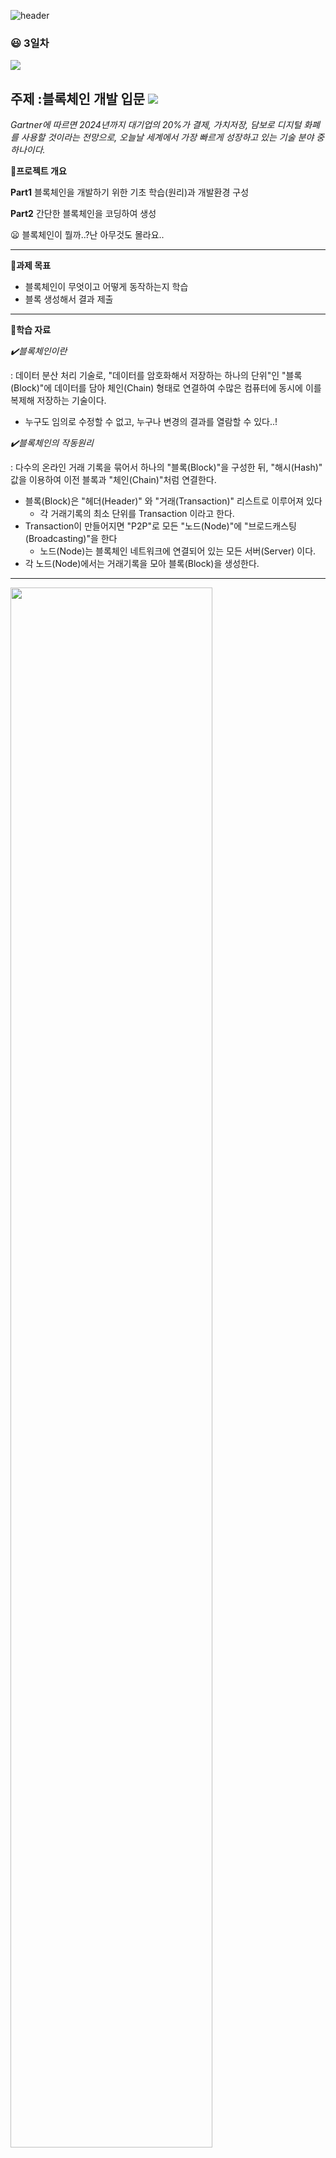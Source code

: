 ![header](https://capsule-render.vercel.app/api?type=Waving&color=9999FF&text=Blockchain&animation=fadeIn&fontSize=30&fontColor=9999FF&height=200)

### :smiley: 3일차
<img src="https://img.shields.io/badge/필수선택9-FF61F6?style=flat-square&logo=Accusoft&logoColor=000B1D"/>  

**주제 :블록체인 개발 입문 <img src="https://img.shields.io/badge/Blockchain-9999FF?style=flat-square&logo=Adobe Creative Cloud&logoColor=000B1D"/>**
---

*Gartner에 따르면 2024년까지 대기업의 20%가 결제, 가치저장, 담보로 디지털 화폐를 사용할 것이라는 전망으로, 오늘날 세계에서 가장 빠르게 성장하고 있는 기술 분야 중 하나이다.*

**📍프로젝트 개요**

**Part1**
블록체인을 개발하기 위한 기초 학습(원리)과 개발환경 구성

**Part2**
간단한 블록체인을 코딩하여 생성

😦 블록체인이 뭘까..?난 아무것도 몰라요..

---

**📍과제 목표**

* 블록체인이 무엇이고 어떻게 동작하는지 학습
* 블록 생성해서 결과 제출

---

**📍학습 자료**

*✔️블록체인이란*

: 데이터 분산 처리 기술로, "데이터를 암호화해서 저장하는 하나의 단위"인 "블록(Block)"에 데이터를 담아 체인(Chain) 형태로 연결하여 수많은 컴퓨터에 동시에 이를 복제해 저장하는 기술이다.

* 누구도 임의로 수정할 수 없고, 누구나 변경의 결과를 열람할 수 있다..!


*✔️블록체인의 작동원리*

: 다수의 온라인 거래 기록을 묶어서 하나의 "블록(Block)"을 구성한 뒤, "해시(Hash)" 값을 이용하여 이전 블록과 "체인(Chain)"처럼 연결한다.

* 블록(Block)은 "헤더(Header)" 와 "거래(Transaction)" 리스트로 이루어져 있다
  * 각 거래기록의 최소 단위를 Transaction 이라고 한다.
* Transaction이 만들어지면 "P2P"로 모든 "노드(Node)"에 "브로드캐스팅(Broadcasting)"을 한다
  * 노드(Node)는 블록체인 네트워크에 연결되어 있는 모든 서버(Server) 이다.
* 각 노드(Node)에서는 거래기록을 모아 블록(Block)을 생성한다.
---
<img src="img/BlockchainImage.png" width="80%" height="80%">

*Source from euromoney.com*
* Transaction(코인 전송) 작성 > P2P Net.으로 Broadcasting > 각 노드(Node)에서 대기 및 블록(Block)생성 > 완성된 블록(Block) Broadcasting > 모든 노드가 블록(Block) 검증


*⚠️P2P Net. 이란?*

<img src="img/p2p.png" width="50%" height="50%">

*Source from borntodevelop.tistory.com*

Peer-to-Peer Network 의 약자로 네트워크로 같이 연결되어있는 컴퓨터들이 클라이언트와 서버의 기능을 하는 네트워크를 뜻한다.

>쉽게 말하면, 클라이언트 컴퓨터간에 직접적으로 통신하는 방식이다!

*✔️마이닝(Mining)*

* 각 노드에서 만든 블록이 모두 허용되는 것은 아니며, 주어진 "난이도"에 따라 블록의 "해쉬값"을 계산하여 조건에 가장 부합하는 블록이 새롭게 "체인(Chain)"에 추가되는 블록으로 선택됨. 이 과정을 채굴 / 마이닝(Mining) 이라고 부른다. 

* 이렇듯 무작위 선정된 검증인을 기반으로 하는 블록체인 네트워크에 대해 새로운 블록을 추가하는 합의 메커니즘(알고리즘) 을 작업증명(PoW) 이라고 한다. 

*⚠️PoW 란?*

Proof-of-Work 의 약자로 목표값 이하의 해시를 찾는 과정을 반복하여 해당 작업에 참여했음을 증명하는 방식의 합의 알고리즘이다. 채굴(mining)을 통해 작업증명(PoW)를 한다.

* 왜 필요할까?

  * 작업증명 알고리즘은 네트워크의 모든 노드(서버)가 동시에 블록을 생성할 수 없게 하는 것에 의의가 있다. 작업증명을 통과해야만 블록을 생성할 수 있다. 
  * 난이도 조절 알고리즘을 통해 10분당 1-2개의 블록이 생성됨을 보장한다. 

*✔️블록(Block)*

<img src="img/Blockchain-block-structure.png" width="30%" height=30%>

*Source from www.researchgate.net*
* Header + Body 의 구성
* Block의 대부분은 Transaction으로 구성됨

* Block은 일정 시간마다 여러건의 거래내역을 하나의 블록으로 나타냄

**🍄✨과제1**
---
Header를 구성하고있는 이전 블록 해시 값(Previous block hash), 머클트리 루트(Merkle tree root), 난이도(Difficulty), 논스(Nonce) 값이 무엇인지 학습을 진행해 주십시오.


*✔️이전 블록 해시 값(Previous block hash)*
*✔️머클트리 루트(Merkle tree root)*
*✔️난이도(Difficulty)*
*✔️논스(Nonce)*


✔️이전 블록 해시 값(Previous block hash)

"이전 블록 헤더 해시" 는 블록체인을 체인(Chain)으로 묶어주는 데 중요한 개념이다. 

EX > 101번째 block을 mining하려는 채굴자(Node, Server)가 100번째 block을 전달받았을 떄 해당 블록의 header 데이터를 두 번 해시해서 101번째 block에 담는다.

* 블록체인은 블록들이 연결된 연결 리스트 구조를 가지고 있기 때문에, 각 블록은 이전 블록의 해시 값을 가지고 있다. 이는 이전 블록의 데이터와 메타데이터(header의 데이터)에 대한 해시 값이다.

* 역할 : 
  * 무결성 유지 - 한 번 추가된 블록은 이전 블록과의 연결성을 가지게 된다. 이전 블록의 내용이 변경되면 해당 블록의 해시 값도 변경되어 현재 블록에 영향을 미치게 되므로 무결성을 유지할 수 있다. 

  * 순서 유지 - 이전 블록의 해시 값은 그 블록의 위치를 정의하고, 블록체인에서의 순서를 결정한다. 

  * 이전 블록 해시를 사용함으로써 블록체인은 변경이 어렵고 검증이 간편한 불변의 거대한 분산 대형장부를 형성하게 된다.

  

✔️머클트리 루트(Merkle tree root) 

  💡 그전에..해시함수란? 

  * 임의의 길이를 갖는 메세지를 입력받아서 고정된 길이의 해시값을 출력하는 함수
  * 키를 사용하지 않으므로 같은 입력에 대해서는 항상 같은 출력이 나오게 된다
    * 눈사태 효과 : 입력 값의 아주 일부만 변경되어도 전혀 다른 출력값이 나온다
    * 출력값을 토대로 입력값을 유추할 수 없다
    * 메시지의 오류나 변조를 탐지할 수 있는 무결성 보장

* 머클트리(Merkle Tree)
 * 해시트리라고도 불리는 데이터 구조로, 빠른 검색이 아니라 데이터의 간편하고 확실한 인증을 위해 사용
  * 블록체인의 원소 역할을 수행하는 블록의 부분에 저장된 transaction들의 해시트리
* 머클루트(Merkle Root)
  
  * 블록의 body 는 각 거래정보인 transaction의 정보로 구성이 되는데, 블록의 body 정보에 저장된 transaction의 정보들이 유효한지 빠르게 검사하기 위한 역할을 수행하는 것이 머클루트 정보이다.

<img src="img/merkletree.png" width="70%" height=70%>

* 머클루트가 만들어지는 과정
  * 최초 데이터를 SHA256 형태의 해시값으로 변환
  * 가장 가까운 노드 2개를 한쌍으로 묶어 합친 후 해시값으로 변환
  * 계속해서 해시값으로 변환하여 마지막 하나가 남을때까지 이 과정 반복

<img src="img/root_1.png" width="70%" height=70%>

* 각 해시된 결과값 TXID의 노드를 2개씩 짝지어 합친 후, 다시 SHA256 함수를 통해 해시 값으로 변환하고 .... 최종적으로 나온 하나의 노드값이 머클루트(Merkle Root) 값이 됨.

**결론 : Block의 Header 의 Merkle Tree Root 값은 Block Body의 Transaction 정보들 TXID를 계속해서 SHA256 해시함수로 해시했을 때의 해시트리 결과 값이다**

* Merkle Root 의 역할 : 각 transaction(TXID)의 정보들이 변경되었는지에 대한 유효성을 검사한다.

* Merkle Root의 결과값을 통해 Block Hash의 정보가 구성되므로 그 Block 의 유효성 또한 검사된 것.

*Referred from*
https://www.codestates.com/blog/content/%EB%B8%94%EB%A1%9D%EC%B2%B4%EC%9D%B8-%EA%B5%AC%EC%A1%B0%EC%99%80-%EB%B8%94%EB%A1%9D%EC%B2%B4%EC%9D%B8-%ED%8A%B8%EB%9E%9C%EC%9E%AD%EC%85%98
https://steemit.com/kr/@yahweh87/2*
https://steemit.com/kr/@yahweh87/4-merkle-tree-merkle-root

✔️난이도(Difficulty)

* 블록을 채굴할 떄의 난이도이며, 블록의 높이에 따라 자동 설정된다.

* 채굴자(Miner)는 일종의 수학문제를 풀고, 문제를 풀었을 경우 새로운 블록을 생성한다.

* 난이도가 높을 경우
  * 새로운 블록을 찾는데 걸리는 소요시간이 길어져 거래속도가 느려진다
* 난이도가 낮을 경우
  * 새로운 블록을 찾는 속도가 증가해서 거래속도가 빨라진다
  * 동시에 블록을 생성할 확률이 높아진다 = 스테일 블록이 발생활 확률이 높아진다
  * 이는 transaction의 확인을 지연시키고, 스테일 블록뒤에 이어지는 모든 블록은 불필요한 연산을 한 결과이기 때문에 자원 낭비가 일어난다
* 따라서, 스테일 블록의 확률은 낮추면서 거래속도는 향상될 수 있는 방법을 찾는 것이 중요하다.

* 난이도에 맞는 목푯값이 존재하며 'Bits'로 표기된다. 
* 목표값보다 낮은 해시값을 찾는 과정이 채굴이다. 

Difficulty = MAX_TARGET / current_target
* MAX_TARGET은 ‘첫 난이도’로서 비트코인 블록체인이 처음 구동될 때 설정된 난이도 값으로 값 ‘1’을 의미하며, 4바이트로 ‘1d00ffff’라고 표기
* ‘bits’값인 388618029를 16진법으로 변환하면 0x1729d72d의 값이 나온다. bits는 지수와 계수로 표기된다고 설명하였다. 첫 1바이트는 지수, 이후 3바이트는 계수가 된다. 즉, 해당 bits는 0x17는 지수, 0x29d72d 계수가 된다. (0x는 16진법을 의미한다.)

*Reference https://medium.com/@dongha.sohn/bitcoin-6-%EB%82%9C%EC%9D%B4%EB%8F%84%EC%99%80-%EB%AA%A9%ED%91%AF%EA%B0%92-9e5c0c12a580*

✔️논스(Nonce)

: "Number Used Only Once(한 번만 사용되는 번호)"의 합성어

* Miner 가 새로운 Block을 채굴하고 그에 대해 보상받기 위해 찾으려고 하는 Nonce

* Miner는 Block 의 Header에 있는 Nonce 를 조정해서 Block 의 해시 값이 특정 조건을 만족해서 유효한 해시 값을 가지도록 한다. 이 작업을 Proof-of-Work(작업 증명) 이라고 하고, 이 과정을 통해 새로운 블록이 blockchain에 추가된다

* Miner가 올바른 Nonce를 찾을 때까지 시도됨. 이렇게 발견된 Nonce는 블록의 Header에 포함되고, 블록의 해시가 목표치 이하로 되어야 해당 블록이 유효한 것으로 간주됨. 

* Mining은 Block Header의 데이터인 버전, 이전 블록 헤더 해시, 머클 루트, 타임 스탬프, 난이도 목표 와 논스(Nonce)를 조합해 목표에서 정한 값보다 작은 해시값을 찾는 것이다. 
  * Nonce 이외의 5가지 데이터는 모두 자동으로 주어지거나, 계산되는 고정값
  * 블록을 생성할 때 헤더에 담기는 데이터 중 주어지거나, 계산하지 않는 값이 바로 논스(Nonce) 이다
  * 채굴 과정에서 변수값을 적용해가며 목표값보다 낮은 해시값을 찾아야 하는데 여기서 변수값이 논스이다.

* 즉, Nonce를 찾는 과정은 블록체인의 분산된 네트워크에서 어려운 계산 문제를 해결하는 과정으로, 이는 블록 생성에 대한 경쟁력을 제공하고 보안성을 높이는 역할을 한다.

* 마이너가 올바른 Nonce를 찾으면, 그 블록이 블록체인에 추가되고, 마이너는 블록 보상으로 비트코인을 받게된다. 이렇게 Nonce를 찾는 작업은 블록체인의 분산된 합의 메커니즘의 일부로써 중요한 역할을 한다.

*Reference https://www.codestates.com/blog/content/%EB%B8%94%EB%A1%9D%EC%B2%B4%EC%9D%B8-%EA%B5%AC%EC%A1%B0%EC%99%80-%EB%B8%94%EB%A1%9D%EC%B2%B4%EC%9D%B8-%ED%8A%B8%EB%9E%9C%EC%9E%AD%EC%85%98*


---
*✔️블록 해시(Block Hash)*
: 블록 Header 정보를 입력 값으로 SHA256 해시 함수를 적용해서 계산되는 값

* 해시 값은 해시 함수를 사용해서 32bite의 숫자 값을 출력한다
* Blockchain에서는 블록 전체를 해시한 값이 아니라 블록 Header를 해시한 값을 사용한다

**🍄✨과제2**
---
1. 이더리움 테스트 네트워크 중 개인 테스트용 사설 테스트 넷을 구성하고 화면을 캡쳐하여 제출
2. 위 과제를 수행하며 만든 제네시스 블록 파일을 제출

* 사설 네트워크 구축을 위해서는 "제네시스 블록 파일"과 "블록 데이터 폴더"가 필요하다
* 블록체인에서 가장 먼저 생성되는 블록을 "제네시스 블록" 이라고 한다
---

**제네시스 블록 파일 생성**

[이더리움 오픈소스](https://github.com/ethereum/go-ethereum)

* Genesis 파일은 JSON 형식으로 네트워크 설정을 저장하고, 이 파일을 먼저 만들어야 나만의 이더리움 네트워크를 가동할 수 있다. 


```
Operating a private network
Maintaining your own private network is more involved as a lot of configurations taken for granted in the official networks need to be manually set up.

Defining the private genesis state
First, you'll need to create the genesis state of your networks, which all nodes need to be aware of and agree upon. This consists of a small JSON file (e.g. call it genesis.json):


{
  "config": {
    "chainId": <arbitrary positive integer>,
    "homesteadBlock": 0,
    "eip150Block": 0,
    "eip155Block": 0,
    "eip158Block": 0,
    "byzantiumBlock": 0,
    "constantinopleBlock": 0,
    "petersburgBlock": 0,
    "istanbulBlock": 0,
    "berlinBlock": 0,
    "londonBlock": 0
  },
  "alloc": {},
  "coinbase": "0x0000000000000000000000000000000000000000",
  "difficulty": "0x20000",
  "extraData": "",
  "gasLimit": "0x2fefd8",
  "nonce": "0x0000000000000042",
  "mixhash": "0x0000000000000000000000000000000000000000000000000000000000000000",
  "parentHash": "0x0000000000000000000000000000000000000000000000000000000000000000",
  "timestamp": "0x00"
}

The above fields should be fine for most purposes, although we'd recommend changing the nonce to some random value so you prevent unknown remote nodes from being able to connect to you. 
```

**테스트용 사설 테스트 네트워크 구성**

[geth 다운로드](https://geth.ethereum.org/downloads)

* c:\geth 에서 cmd 창을 연다
* 블록체인을 저장할 경로를 만든다
  * mkdir c:\my_blockchain
* 생성한 genesis.json 블록을 복사해서 c:\my_blockchain 경로에 붙여넣는다 
* 블록 데이터 폴더 생성
  * geth --datadir c:\my_blockchain init c:\my_blockchain\genesis.json
* my_blockchain 폴더에 geth, keystore 폴더가 생성된 것을 확인할 수 있다
  * geth : 모든 체인에 대한 데이터 저장
  * keystore : 계정들에 대한 정보를 관리
* 계정 생성
  * get account new --datadir c:\my_blockchain
  * 비밀번호 입력
  * 생성된 계정 정보 확인
    * geth account list --datadir c:\my_blockchain 

![etheruem](./[과제2]개인%20테스트용%20사설%20테스트넷%20구성.png)


**사설 테스트넷 기동**

* genesis.json 의 config의 chainId 값을 networkid 값과 일치

  * C:\Program Files\Geth>geth --networkid 921 --nodiscover --maxpeers 0 --datadir c:\my_blockchain console 2>>c:\my_blockchain\gethErr.log
  * 오류발생 : Fatal: Failed to register the Ethereum service: ethash is only supported as a historical component of already merged networks

* geth를 콘솔 모드로 실행 
  * geth --identity "MyNodeName" --genesis /path/to/CustomGenesis.json --rpc --rpcport "8080" --rpccorsdomain "*" --datadir "/path/to/TestChain" --port "30303" --nodiscover --rpcapi "db,eth,net,web3" --networkid 1999 console
  * "MyNodeName" 은 원하는 노드 이름으로 수정하시고, 제네시스 파일 및 데이터 디렉토리도 각각 본인의 환경에 맞게 수정

![ethereum2](./[과제2]개인%20테스트용%20사설%20테스트넷%20구성2.png)


![Footer](https://capsule-render.vercel.app/api?type=Waving&color=9999FF&height=200&section=footer)